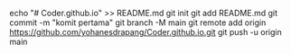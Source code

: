echo "# Coder.github.io" >> README.md 
git init 
git add README.md 
git commit -m "komit pertama" 
git branch -M main 
git remote add origin https://github.com/yohanesdrapang/Coder.github.io.git
 git push -u origin main
